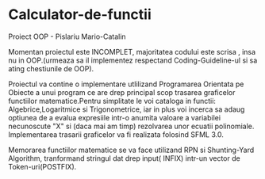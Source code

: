 # Calculator-de-functii
Proiect OOP - Pislariu Mario-Catalin 

Momentan proiectul este INCOMPLET, majoritatea codului este scrisa , insa nu in OOP.(urmeaza sa il implementez respectand Coding-Guideline-ul si sa ating chestiunile de OOP).

Proiectul va contine o implementare utlilizand Programarea Orientata pe Obiecte a unui program ce are drep principal scop trasarea graficelor functiilor matematice.Pentru simplitate le voi cataloga in functii: Algebrice,Logaritmice si Trigonometrice, iar in plus voi incerca sa adaug optiunea de a evalua expresiile intr-o anumita valoare a variabilei necunoscute "X" si (daca mai am timp) rezolvarea unor ecuatii polinomiale. Implementarea trasarii graficelor va fi realizata folosind SFML 3.0.

Memorarea functiilor matematice se va face utilizand RPN si Shunting-Yard Algorithm, tranformand stringul dat drep input( INFIX) intr-un vector de Token-uri(POSTFIX).
